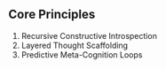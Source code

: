## Core Principles

1. Recursive Constructive Introspection
2. Layered Thought Scaffolding
3. Predictive Meta-Cognition Loops
